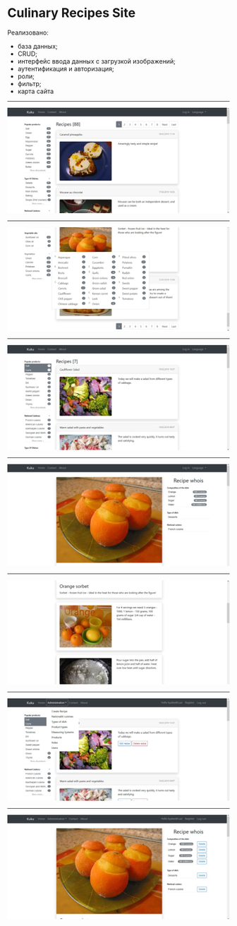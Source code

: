 # Culinary Recipes Site

Реализовано:
- база данных;
- CRUD;
- интерфейс ввода данных с загрузкой изображений;
- аутентификация и авторизация;
- роли;
- фильтр;
- карта сайта

---

![alt tag](https://github.com/dmitrybluetooth/kuku/blob/master/2020-06-29%20150201.jpg)

---

![alt tag](https://github.com/dmitrybluetooth/kuku/blob/master/2020-06-29%20150406.jpg)

---

![alt tag](https://github.com/dmitrybluetooth/kuku/blob/master/2020-06-29%20150457.jpg)

---

![alt tag](https://github.com/dmitrybluetooth/kuku/blob/master/2020-06-29%20150734.jpg)

---

![alt tag](https://github.com/dmitrybluetooth/kuku/blob/master/2020-06-29%20150759.jpg)

---

![alt tag](https://github.com/dmitrybluetooth/kuku/blob/master/2020-06-29%20150543.jpg)

---

![alt tag](https://github.com/dmitrybluetooth/kuku/blob/master/2020-06-29%20150856.jpg)
